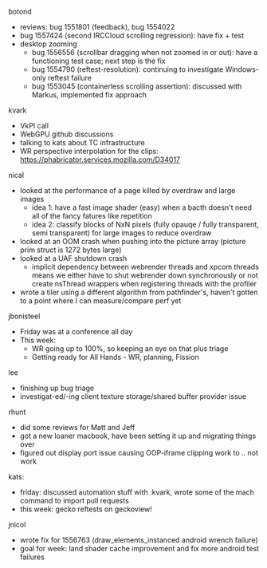 botond
  * reviews: bug 1551801 (feedback), bug 1554022 
  * bug 1557424 (second IRCCloud scrolling regression): have fix + test 
  * desktop zooming 
    * bug 1556556 (scrollbar dragging when not zoomed in or out): have a functioning test case; next step is the fix 
    * bug 1554790 (reftest-resolution): continuing to investigate Windows-only reftest failure 
    * bug 1553045 (containerless scrolling assertion): discussed with Markus, implemented fix approach

kvark
  * VkPI call
  * WebGPU github discussions
  * talking to kats about TC infrastructure
  * WR perspective interpolation for the clips: https://phabricator.services.mozilla.com/D34017

nical
  * looked at the performance of a page killed by overdraw and large images
    * idea 1: have a fast image shader (easy) when a bacth doesn't need all of the fancy fatures like repetition
    * idea 2: classify blocks of NxN pixels (fully opauqe / fully transparent, semi transparent) for large images to reduce overdraw
  * looked at an OOM crash when pushing into the picture array (picture prim struct is 1272 bytes large)
  * looked at a UAF shutdown crash
    * implicit dependency between webrender threads and xpcom threads means we either have to shut webrender down synchronously or not create nsThread wrappers when registering threads with the profiler
  * wrote a tiler using a different algorithm from pathfinder's, haven't gotten to a point where I can measure/compare perf yet


jbonisteel
  * Friday was at a conference all day
  * This week:
    * WR going up to 100%, so keeping an eye on that plus triage
    * Getting ready for All Hands - WR, planning, Fission 

lee
  * finishing up bug triage
  * investigat-ed/-ing client texture storage/shared buffer provider issue

rhunt
  * did some reviews for Matt and Jeff
  * got a new loaner macbook, have been setting it up and migrating things over
  * figured out display port issue causing OOP-iframe clipping work to .. not work

kats:
  * friday: discussed automation stuff with :kvark, wrote some of the mach command to import pull requests
  * this week: gecko reftests on geckoview!

jnicol
  * wrote fix for 1556763 (draw_elements_instanced android wrench failure)
  * goal for week: land shader cache improvement and fix more android test failures
